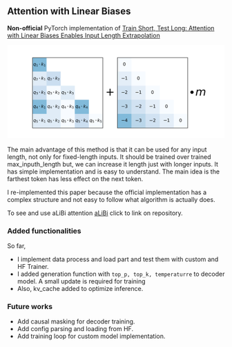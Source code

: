 ## Attention with Linear Biases
**Non-official** PyTorch implementation of [Train Short, Test Long: Attention with Linear Biases Enables Input Length Extrapolation](https://arxiv.org/pdf/2108.12409.pdf)

![Alt text](image-1.png)

The main advantage of this method is that it can be used for any input length, not only for fixed-length inputs. It should be trained over trained max_inputh_length but, we can increase it length just with longer inputs. 
It has simple implementation and is easy to understand. The main idea is the farthest token has less effect on the next token. 

I re-implemented this paper because the official implementation has a complex structure and not easy to follow what algorithm is actually does.

To see and use aLiBi attention [aLiBi](models/alibi_attn.py) click to link on repository.

### Added functionalities
So far, 
- I implement data process and load part and test them with custom and HF Trainer.
- I added generation function with `top_p, top_k, temperaturre` to decoder model. A small update is required for training
- Also, kv_cache added to optimize inference.

### Future works
- Add causal masking for decoder training.
- Add config parsing and loading from HF.
- Add training loop for custom model implementation.



